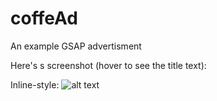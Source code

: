 # coffeAd
An example GSAP advertisment

Here's s screenshot (hover to see the title text):

Inline-style: 
![alt text](https://s3.amazonaws.com/mattsterp.github/coffead-screenshot.jpg "gsap-cofeeAd")
